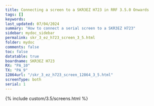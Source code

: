 ```yaml
---
title: Connecting a screen to a SKR3EZ H723 in RRF 3.5.0 Onwards
tags: []
keywords: 
last_updated: 07/04/2024
summary: "How to connect a serial screen to a SKR3EZ H723"
sidebar: mydoc_sidebar
permalink: skr_3_ez_h723_screen_3_5.html
folder: mydoc
comments: false
toc: false
datatable: true
boardname: SKR3EZ H723
RX: "PA_10"
TX: "PA_9"
12864url: "/skr_3_ez_h723_screen_12864_3_5.html"
screenType: both
serial: 1
---
```


{% include custom/3.5/screens.html %}
